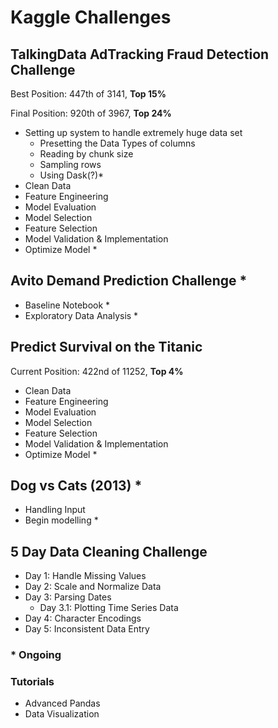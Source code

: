 # Kaggle Challenges

## TalkingData AdTracking Fraud Detection Challenge
Best Position: 447th of 3141, **Top 15%**

Final Position: 920th of 3967, **Top 24%**
+ Setting up system to handle extremely huge data set
  + Presetting the Data Types of columns
  + Reading by chunk size
  + Sampling rows
  + Using Dask(?)*
+ Clean Data
+ Feature Engineering
+ Model Evaluation
+ Model Selection
+ Feature Selection
+ Model Validation & Implementation
+ Optimize Model *

## Avito Demand Prediction Challenge *
+ Baseline Notebook *
+ Exploratory Data Analysis *

## Predict Survival on the Titanic
Current Position: 422nd of 11252, **Top 4%**
+ Clean Data
+ Feature Engineering
+ Model Evaluation
+ Model Selection
+ Feature Selection
+ Model Validation & Implementation
+ Optimize Model *

## Dog vs Cats (2013) *
+ Handling Input
+ Begin modelling *

## 5 Day Data Cleaning Challenge
+ Day 1: Handle Missing Values
+ Day 2: Scale and Normalize Data
+ Day 3: Parsing Dates
  + Day 3.1: Plotting Time Series Data
+ Day 4: Character Encodings
+ Day 5: Inconsistent Data Entry

### * Ongoing

### Tutorials
+ Advanced Pandas
+ Data Visualization
